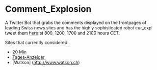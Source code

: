 # Comment_Explosion

A Twitter Bot that grabs the comments displayed on the frontpages of leading Swiss news sites and has the highly sophisticated robot cur_expl tweet them [here](https://twitter.com/com_expl) at 800, 1200, 1700 and 2100 hours CET.

Sites that currently considered:
* [20 Min](http://www.20min.ch)
* [Tages-Anzeiger](http://www.tagesanzeiger.ch)
* [Watson] (http://www.watson.ch)
